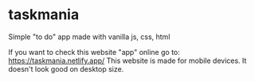 # taskmania
Simple "to do" app made with vanilla js, css, html

If you want to check this website "app" online go to: https://taskmania.netlify.app/
This website is made for mobile devices. It doesn't look good on desktop size. 



